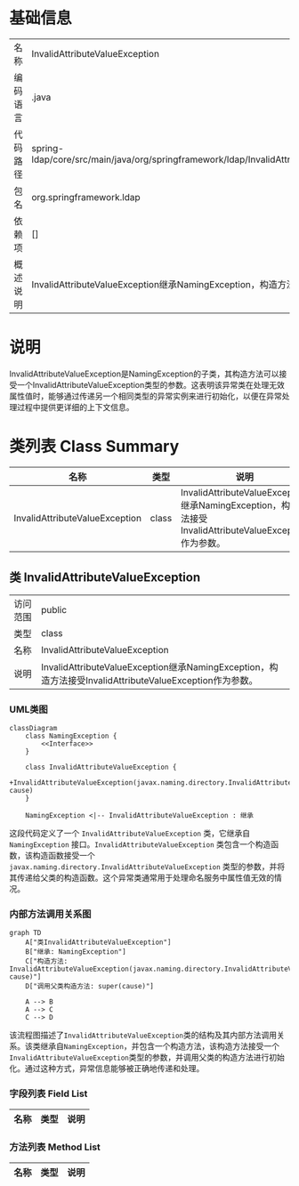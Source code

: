 # 基础信息

|      |      |
|------|------|
| 名称 | InvalidAttributeValueException |
| 编码语言 | .java |
| 代码路径 | spring-ldap/core/src/main/java/org/springframework/ldap/InvalidAttributeValueException.java |
| 包名 | org.springframework.ldap |
| 依赖项 | [] |
| 概述说明 | InvalidAttributeValueException继承NamingException，构造方法接受同类异常参数。 |

# 说明

InvalidAttributeValueException是NamingException的子类，其构造方法可以接受一个InvalidAttributeValueException类型的参数。这表明该异常类在处理无效属性值时，能够通过传递另一个相同类型的异常实例来进行初始化，以便在异常处理过程中提供更详细的上下文信息。

# 类列表 Class Summary

| 名称   | 类型  | 说明 |
|-------|------|-------------|
| InvalidAttributeValueException | class | InvalidAttributeValueException继承NamingException，构造方法接受InvalidAttributeValueException作为参数。 |



## 类 InvalidAttributeValueException

|      |      |
|------|------|
| 访问范围 | public |
| 类型 | class |
| 名称 | InvalidAttributeValueException |
| 说明 | InvalidAttributeValueException继承NamingException，构造方法接受InvalidAttributeValueException作为参数。 |


### UML类图

```mermaid
classDiagram
    class NamingException {
        <<Interface>>
    }

    class InvalidAttributeValueException {
        +InvalidAttributeValueException(javax.naming.directory.InvalidAttributeValueException cause)
    }

    NamingException <|-- InvalidAttributeValueException : 继承
```

这段代码定义了一个 `InvalidAttributeValueException` 类，它继承自 `NamingException` 接口。`InvalidAttributeValueException` 类包含一个构造函数，该构造函数接受一个 `javax.naming.directory.InvalidAttributeValueException` 类型的参数，并将其传递给父类的构造函数。这个异常类通常用于处理命名服务中属性值无效的情况。


### 内部方法调用关系图

```mermaid
graph TD
    A["类InvalidAttributeValueException"]
    B["继承: NamingException"]
    C["构造方法: InvalidAttributeValueException(javax.naming.directory.InvalidAttributeValueException cause)"]
    D["调用父类构造方法: super(cause)"]

    A --> B
    A --> C
    C --> D
```

该流程图描述了`InvalidAttributeValueException`类的结构及其内部方法调用关系。该类继承自`NamingException`，并包含一个构造方法，该构造方法接受一个`InvalidAttributeValueException`类型的参数，并调用父类的构造方法进行初始化。通过这种方式，异常信息能够被正确地传递和处理。

### 字段列表 Field List

| 名称  | 类型  | 说明 |
|-------|-------|------|

### 方法列表 Method List

| 名称  | 类型  | 说明 |
|-------|-------|------|




